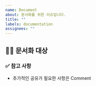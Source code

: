 ```yaml
---
name: Document
about: 문서화를 위한 이슈입니다.
title: ""
labels: documentation
assignees: ""
---
```



## 👩‍💻 문서화 대상

<!-- 문서화할 대상에 대해서 설명해주세요 -->

### ✅ 참고 사항

<!-- 공유할 내용, 스크린샷 등을 넣어 주세요. -->

- 추가적인 공유가 필요한 사항은 Comment
